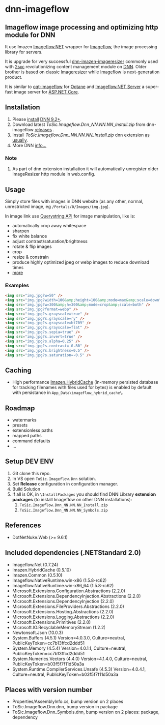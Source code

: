 # dnn-imageflow

## Imageflow image processing and optimizing http module for DNN

It use Imazen [Imageflow.NET](https://github.com/imazen/imageflow-dotnet) wrapper for [Imageflow](https://www.imageflow.io/), the image processing library for servers.

It is upgrade for very successful [dnn-imazen-imageresizer](https://github.com/2sic/dnn-imazen-imageresizer) commonly used with [2sxc](https://2sxc.org/) revolutionizing content management module on [DNN](https://www.dnnsoftware.com/). Older brother is based on classic [Imageresizer](https://imageresizing.net/) while [Imageflow](https://www.imageflow.io/) is next-generation product.

It is similar to [oqt-imageflow](https://github.com/2sic/oqtane-imageflow) for [Oqtane](https://www.oqtane.org/) and [Imageflow.NET Server](https://github.com/imazen/imageflow-dotnet-server) a super-fast image server for [ASP.NET Core](https://dotnet.microsoft.com/learn/aspnet/what-is-aspnet-core).

## Installation

1. Please [install](https://www.nvquicksite.com/) [DNN 9.2+](https://github.com/dnnsoftware/Dnn.Platform/releases).
1. Download latest *ToSic.Imageflow.Dnn_NN.NN.NN_Install.zip* from dnn-imageflow [releases](https://github.com/2sic/dnn-imageflow/releases) [](https://github.com/2sic/dnn-imageflow).
1. Install *ToSic.Imageflow.Dnn_NN.NN.NN_Install.zip* dnn extension [as usually](https://www.dnnsoftware.com/docs/administrators/extensions/install-extension.html).
1. More DNN [info...](https://azing.org/dnn-community/)

### Note
1. As part of dnn extension installation it will automatically unregister older ImageResizer http module in web.config. 

## Usage

Simply store files with images in DNN website (as any other, normal, unrestricted image, eg `/Portals/0/Images/img.jpg`).

In image link use [Querystring API](https://docs.imageflow.io/querystring/introduction.html) for image manipulation, like is:
- automatically crop away whitespace
- sharpen
- fix white balance
- adjust contrast/saturation/brightness
- rotate & flip images
- crop
- resize & constrain
- produce highly optimized jpeg or webp images to reduce download times
- [more](https://docs.imageflow.io/)

### Examples

```html
<img src="img.jpg?w=50" />
<img src="img.jpg?width=100&amp;height=100&amp;mode=max&amp;scale=down" />
<img src="img.jpg?w=300&amp;h=300&amp;mode=crop&amp;scale=both" />
<img src="img.jpg?format=webp" />
<img src="img.jpg?s.grayscale=true" />
<img src="img.jpg?s.grayscale=ry" />
<img src="img.jpg?s.grayscale=bt709" />
<img src="img.jpg?s.grayscale=flat" />
<img src="img.jpg?s.sepia=true" />
<img src="img.jpg?s.invert=true" />
<img src="img.jpg?s.alpha=0.25" />
<img src="img.jpg?s.contrast=-0.80" />
<img src="img.jpg?s.brightness=0.5" />
<img src="img.jpg?s.saturation=-0.5" />
```

## Caching

- High performance [Imazen.HybridCache](https://www.nuget.org/packages/Imazen.HybridCache/)  (in-memory persisted database for tracking filenames with files used for bytes) is enabled by default with persistance in `App_Data\imageflow_hybrid_cache\`.

## Roadmap

- watermarks
- presets
- extensionless paths
- mapped paths
- command defaults
- ...

## Setup DEV ENV

1. Git clone this repo.
1. In VS open `ToSic.Imageflow.Dnn` solution.
1. Set **Release** configuration in configuration manager.
1. Build Solution
1. If all is OK, in `\InstallPackages` you should find DNN Library **extension packages** (to install Imageflow on other DNN installations):
	1. `ToSic.Imageflow.Dnn_NN.NN.NN_Install.zip`
	1. `ToSic.Imageflow.Dnn_NN.NN.NN_Symbols.zip`

## References

* DotNetNuke.Web (>= 9.6.1)
  
## Included dependencies (.NETStandard 2.0)

* Imageflow.Net (0.7.24)
* Imazen.HybridCache (0.5.10)
* Imazen.Common (0.5.10)
* Imageflow.NativeRuntime.win-x86 (1.5.8-rc62)
* Imageflow.NativeRuntime.win-x86_64 (1.5.8-rc62)
* Microsoft.Extensions.Configuration.Abstractions (2.2.0)
* Microsoft.Extensions.DependencyInjection.Abstractions (2.2.0)
* Microsoft.Extensions.DependencyInjection (2.2.0)
* Microsoft.Extensions.FileProviders.Abstractions (2.2.0)
* Microsoft.Extensions.Hosting.Abstractions (2.2.0)
* Microsoft.Extensions.Logging.Abstractions (2.2.0)
* Microsoft.Extensions.Primitives (2.2.0)
* Microsoft.IO.RecyclableMemoryStream (1.2.2)
* Newtonsoft.Json (10.0.3)
* System.Buffers (4.5.1) Version=4.0.3.0, Culture=neutral, PublicKeyToken=cc7b13ffcd2ddd51
* System.Memory (4.5.4) Version=4.0.1.1, Culture=neutral, PublicKeyToken=cc7b13ffcd2ddd51
* System.Numerics.Vectors (4.4.0) Version=4.1.4.0, Culture=neutral, PublicKeyToken=b03f5f7f11d50a3a
* System.Runtime.CompilerServices.Unsafe (4.5.3) Version=4.0.4.1, Culture=neutral, PublicKeyToken=b03f5f7f11d50a3a

## Places with version number 

* Properties/AssemblyInfo.cs, bump version on 2 places
* ToSic.Imageflow.Dnn.dnn, bump version in package
* ToSic.Imageflow.Dnn_Symbols.dnn, bump version on 2 places: package, dependency